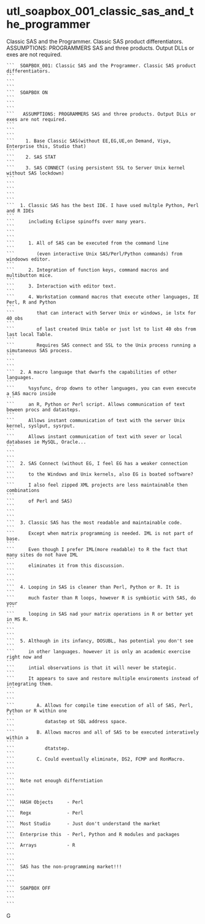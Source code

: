 # utl_soapbox_001_classic_sas_and_the_programmer
Classic SAS and the Programmer. Classic SAS product differentiators. ASSUMPTIONS: PROGRAMMERS SAS and three products. Output DLLs or exes are not required.

    ```  SOAPBOX_001: Classic SAS and the Programmer. Classic SAS product differentiators.                                                                            ```
    ```                                                                                                                                                               ```
    ```  SOAPBOX ON                                                                                                                                                   ```
    ```                                                                                                                                                               ```
    ```   ASSUMPTIONS: PROGRAMMERS SAS and three products. Output DLLs or exes are not required.                                                                      ```
    ```                                                                                                                                                               ```
    ```    1. Base Classic SAS(without EE,EG,UE,on Demand, Viya, Enterprise this, Studio that)                                                                        ```
    ```    2. SAS STAT                                                                                                                                                ```
    ```    3. SAS CONNECT (using persistent SSL to Server Unix kernel without SAS lockdown)                                                                           ```
    ```                                                                                                                                                               ```
    ```                                                                                                                                                               ```
    ```  1. Classic SAS has the best IDE. I have used multple Python, Perl and R IDEs                                                                                 ```
    ```     including Eclipse spinoffs over many years.                                                                                                               ```
    ```                                                                                                                                                               ```
    ```     1. All of SAS can be executed from the command line                                                                                                       ```
    ```        (even interactive Unix SAS/Perl/Python commands) from windoows editor.                                                                                 ```
    ```     2. Integration of function keys, command macros and multibutton mice.                                                                                     ```
    ```     3. Interaction with editor text.                                                                                                                          ```
    ```     4. Workstation command macros that execute other languages, IE Perl, R and Python                                                                         ```
    ```        that can interact with Server Unix or windows, ie lstx for 40 obs                                                                                      ```
    ```        of last created Unix table or just lst to list 40 obs from last local Table.                                                                           ```
    ```        Requires SAS connect and SSL to the Unix process running a simutaneous SAS process.                                                                    ```
    ```                                                                                                                                                               ```
    ```  2. A macro language that dwarfs the capabilities of other languages.                                                                                         ```
    ```     %sysfunc, drop downs to other languages, you can even execute a SAS macro inside                                                                          ```
    ```     an R, Python or Perl script. Allows communication of text beween procs and datasteps.                                                                     ```
    ```     Allows instant communication of text with the server Unix kernel, syslput, sysrput.                                                                       ```
    ```     Allows instant communication of text with sever or local databases ie MySQL, Oracle...                                                                    ```
    ```                                                                                                                                                               ```
    ```  2. SAS Connect (without EG, I feel EG has a weaker connection                                                                                                ```
    ```     to the Windows and Unix kernels, also EG is boated software?                                                                                              ```
    ```     I also feel zipped XML projects are less maintainable then combinations                                                                                   ```
    ```     of Perl and SAS)                                                                                                                                          ```
    ```                                                                                                                                                               ```
    ```  3. Classic SAS has the most readable and maintainable code.                                                                                                  ```
    ```     Except when matrix programming is needed. IML is not part of base.                                                                                        ```
    ```     Even though I prefer IML(more readable) to R the fact that many sites do not have IML                                                                     ```
    ```     eliminates it from this discussion.                                                                                                                       ```
    ```                                                                                                                                                               ```
    ```  4. Looping in SAS is cleaner than Perl, Python or R. It is                                                                                                   ```
    ```     much faster than R loops, however R is symbiotic with SAS, do your                                                                                        ```
    ```     looping in SAS nad your matrix operations in R or better yet in MS R.                                                                                     ```
    ```                                                                                                                                                               ```
    ```  5. Although in its infancy, DOSUBL, has potential you don't see                                                                                              ```
    ```     in other languages. however it is only an academic exercise right now and                                                                                 ```
    ```     intial observations is that it will never be stategic.                                                                                                    ```
    ```     It appears to save and restore multiple enviroments instead of integrating them.                                                                          ```
    ```                                                                                                                                                               ```
    ```        A. Allows for compile time execution of all of SAS, Perl, Python or R within one                                                                       ```
    ```           datastep ot SQL address space.                                                                                                                      ```
    ```        B. Allows macros and all of SAS to be executed interatively within a                                                                                   ```
    ```           dtatstep.                                                                                                                                           ```
    ```        C. Could eventually eliminate, DS2, FCMP and RonMacro.                                                                                                 ```
    ```                                                                                                                                                               ```
    ```  Note not enough differntiation                                                                                                                               ```
    ```                                                                                                                                                               ```
    ```  HASH Objects     - Perl                                                                                                                                      ```
    ```  Regx             - Perl                                                                                                                                      ```
    ```  Most Studio      - Just don't understand the market                                                                                                          ```
    ```  Enterprise this  - Perl, Python and R modules and packages                                                                                                   ```
    ```  Arrays           - R                                                                                                                                         ```
    ```                                                                                                                                                               ```
    ```  SAS has the non-programming market!!!                                                                                                                        ```
    ```                                                                                                                                                               ```
    ```  SOAPBOX OFF                                                                                                                                                  ```
    ```                                                                                                                                                               ```
G
